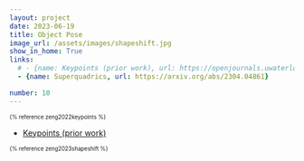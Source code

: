 ```yaml
---
layout: project
date: 2023-06-19
title: Object Pose
image_url: /assets/images/shapeshift.jpg
show_in_home: True
links:
  # - {name: Keypoints (prior work), url: https://openjournals.uwaterloo.ca/index.php/vsl/article/view/5382/5670}
  - {name: Superquadrics, url: https://arxiv.org/abs/2304.04861}

number: 10
---
```


<sub><sup>{% reference zeng2022keypoints %}</sup></sub>

<ul class="link-list"><li>
<a class="button button-light" href="https://openjournals.uwaterloo.ca/index.php/vsl/article/view/5382/5670">Keypoints (prior work)</a>
</li></ul>

<sub><sup>{% reference zeng2023shapeshift %}</sup></sub>